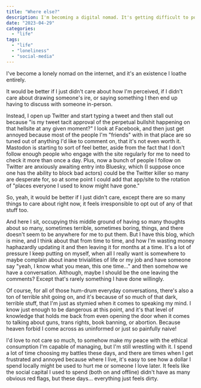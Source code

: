 ```yaml
---
title: "Where else?"
description: I'm becoming a digital nomad. It's getting difficult to post other places, because it feels like posting there condones the other, ugly aspects of the site.
date: "2023-04-29"
categories: 
  - "life"
tags: 
  - "life"
  - "loneliness"
  - "social-media"
---
```


I've become a lonely nomad on the internet, and it's an existence I loathe entirely.

It would be better if I just didn't care about how I'm perceived, if I didn't care about drawing someone's ire, or saying something I then end up having to discuss with someone in-person.

Instead, I open up Twitter and start typing a tweet and then stall out because "is my tweet tacit approval of the perpetual bullshit happening on that hellsite at any given moment?" I look at Facebook, and then just get annoyed because most of the people I'm "friends" with in that place are so tuned out of anything I'd like to comment on, that it's not even worth it. Mastodon is starting to sort of feel better, aside from the fact that I don't follow enough people who engage with the site regularly for me to need to check it more than once a day. Plus, now a bunch of people I follow on Twitter are anxiously awaiting entry into Bluesky, which (I suppose once one has the ability to block bad actors) could be the Twitter killer so many are desperate for, so at some point I could add that app/site to the rotation of "places everyone I used to know might have gone."

So, yeah, it would be better if I just didn't care, except there are so many things to care about right now, it feels irresponsible to opt out of any of that stuff too.

And here I sit, occupying this middle ground of having so many thoughts about so many, sometimes terrible, sometimes boring, things, and there doesn't seem to be anywhere for me to put them. But I have this blog, which is mine, and I think about that from time to time, and how I'm wasting money haphazardly updating it and then leaving it for months at a time. It's a lot of pressure I keep putting on myself, when all I really want is somewhere to maybe complain about inane trivialities of life or my job and have someone say "yeah, I know what you mean, this one time..." and then somehow we have a conversation. Although, maybe I should be the one leaving the comments? Except that's rarely something I have done willingly.

Of course, for all of those hum-drum everyday conversations, there's also a ton of terrible shit going on, and it's because of so much of that dark, terrible stuff, that I'm just as stymied when it comes to speaking my mind. I know just enough to be dangerous at this point, and it's that level of knowledge that holds me back from even opening the door when it comes to talking about guns, trans rights, book banning, or abortion. Because heaven forbid I come across as uninformed or just so painfully naive!

I'd love to not care so much, to somehow make my peace with the ethical consumption I'm capable of managing, but I'm still wrestling with it. I spend a lot of time choosing my battles these days, and there are times when I get frustrated and annoyed because where I live, it's easy to see how a dollar I spend locally might be used to hurt me or someone I love later. It feels like the social capital I used to spend (both on and offline) didn't have as many obvious red flags, but these days... everything just feels dirty.
